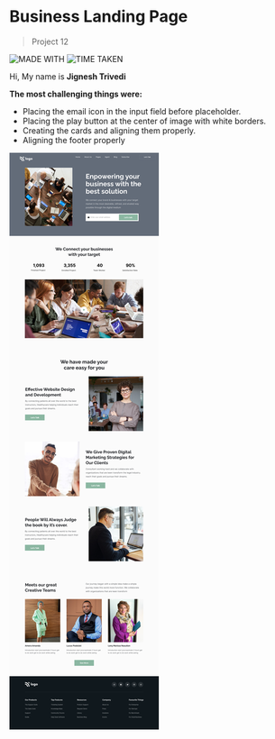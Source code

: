 # Business Landing Page

> Project 12

![MADE WITH](https://img.shields.io/badge/MADE%20WITH-HTML%20%26%20CSS-blue)
![TIME TAKEN](https://img.shields.io/badge/TIME%20TAKEN-07H%3A30M%3A00S-orange)

Hi, My name is **Jignesh Trivedi**

**The most challenging things were:**
- Placing the email icon in the input field before placeholder.
- Placing the play button at the center of image with white borders.
- Creating the cards and aligning them properly.
- Aligning the footer properly

![Business Landing Page](Images/Business%20Landing%20Page.png)
